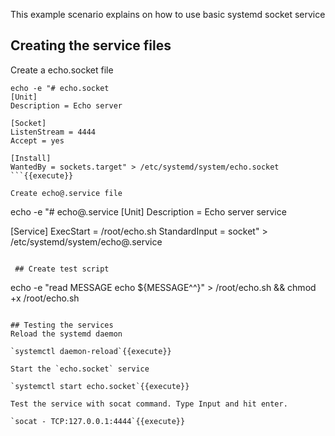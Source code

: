 This example scenario explains on how to use basic systemd socket service

## Creating the service files

Create a echo.socket file

```
echo -e "# echo.socket
[Unit]
Description = Echo server

[Socket]
ListenStream = 4444
Accept = yes

[Install]
WantedBy = sockets.target" > /etc/systemd/system/echo.socket
```{{execute}}

Create echo@.service file

```
echo -e "# echo@.service
[Unit]
Description = Echo server service

[Service]
ExecStart = /root/echo.sh
StandardInput = socket" > /etc/systemd/system/echo@.service
```{{execute}}

 ## Create test script
 ```
 echo -e "read MESSAGE
 echo \${MESSAGE^^}" > /root/echo.sh && chmod +x /root/echo.sh
```{{execute}}

## Testing the services
Reload the systemd daemon

`systemctl daemon-reload`{{execute}}

Start the `echo.socket` service

`systemctl start echo.socket`{{execute}}

Test the service with socat command. Type Input and hit enter.

`socat - TCP:127.0.0.1:4444`{{execute}}
